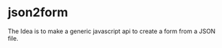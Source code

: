 json2form
=========

The Idea is to make a generic javascript api to create a form from a JSON file.
